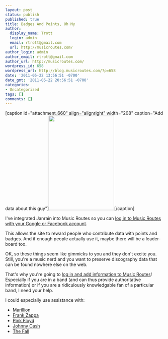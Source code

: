 ```yaml
---
layout: post
status: publish
published: true
title: Badges And Points, Oh My
author:
  display_name: Trott
  login: admin
  email: rtrott@gmail.com
  url: http://musicroutes.com/
author_login: admin
author_email: rtrott@gmail.com
author_url: http://musicroutes.com/
wordpress_id: 658
wordpress_url: http://blog.musicroutes.com/?p=658
date: '2011-05-22 13:56:51 -0700'
date_gmt: '2011-05-22 20:56:51 -0700'
categories:
- Uncategorized
tags: []
comments: []
---
```

<p>[caption id="attachment_660" align="alignright" width="208" caption="Add data about this guy"]<a href="http://musicroutes.com/add.php?ma=Frank+Zappa"><img src="http://blog.musicroutes.com/wp-content/uploads/2011/05/FrankZappa-208x300.jpg" alt="" title="FrankZappa" width="208" height="300" class="size-medium wp-image-660" /></a>[/caption]</p>
<p>I've integrated Janrain into Music Routes so you can <a href="https://music-routes.rpxnow.com/openid/v2/signin?token_url=http%3A%2F%2Fmusicroutes.com%2Frpx.php?redir=%2Fadd.php">log in to Music Routes with your Google or Facebook account</a>.</p>
<p>This allows the site to reward people who contribute data with points and badges.  And if enough people actually use it, maybe there will be a leader-board too.</p>
<p>OK, so these things seem like gimmicks to you and they don't excite you.  Still, you're a music nerd and you want to preserve discography data that can be found nowhere else on the web.</p>
<p>That's why you're going to <a href="http://musicroutes.com/add.php">log in and add information to Music Routes</a>!  Especially if you are in a band (and can thus provide authoritative information) or if you are a ridiculously knowledgable fan of a particular band, I need your help.</p>
<p>I could especially use assistance with:</p>
<ul>
<li><a href="http://musicroutes.com/add.php?ma=Marillion">Marillion</a></li>
<li><a href="http://musicroutes.com/add.php?ma=Frank+Zappa">Frank Zappa</a></li>
<li><a href="http://musicroutes.com/add.php?ma=Pink+Floyd">Pink Floyd</a></li>
<li><a href="http://musicroutes.com/add.php?ma=Johnny+Cash">Johnny Cash</a></li>
<li><a href="http://musicroutes.com/add.php?ma=The+Fall">The Fall</a></li>
</ul>
